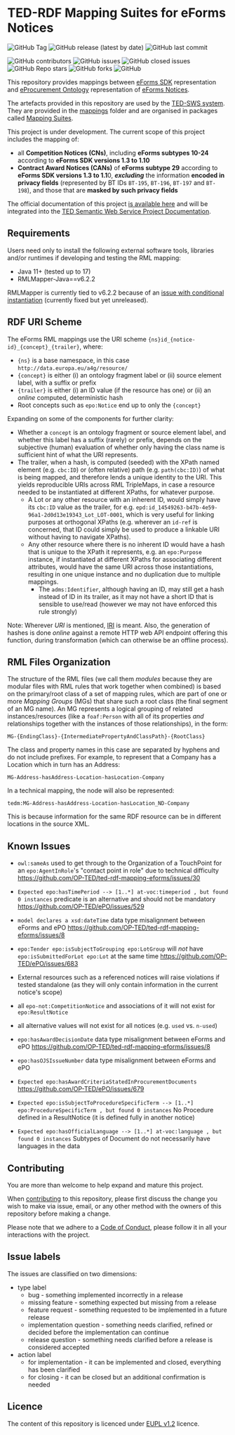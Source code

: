 # TED-RDF Mapping Suites for eForms Notices

![GitHub Tag](https://img.shields.io/github/v/tag/OP-TED/ted-rdf-mapping-eforms?include_prereleases&sort=semver)
![GitHub release (latest by date)](https://img.shields.io/github/v/release/OP-TED/ted-rdf-mapping-eforms)
![GitHub last commit](https://img.shields.io/github/last-commit/OP-TED/ted-rdf-mapping-eforms)

![GitHub contributors](https://img.shields.io/github/contributors-anon/OP-TED/ted-rdf-mapping-eforms)
![GitHub issues](https://img.shields.io/github/issues/OP-TED/ted-rdf-mapping-eforms)
![GitHub closed issues](https://img.shields.io/github/issues-closed/OP-TED/ted-rdf-mapping-eforms)
![GitHub Repo stars](https://img.shields.io/github/stars/OP-TED/ted-rdf-mapping-eforms?style=social)
![GitHub forks](https://img.shields.io/github/forks/OP-TED/ted-rdf-mapping-eforms?style=social)
![GitHub](https://img.shields.io/github/license/OP-TED/ted-rdf-mapping-eforms)

This repository provides mappings between [eForms SDK](https://github.com/OP-TED/eForms-SDK) representation and [eProcurement Ontology](https://github.com/OP-TED/ePO) representation of [eForms Notices](https://simap.ted.europa.eu/eforms).

The artefacts provided in this repository are used by the [TED-SWS system](https://docs.ted.europa.eu/SWS/index.html). They are provided in the [mappings](./mappings) folder and are organised in packages called [Mapping Suites](https://docs.ted.europa.eu/SWS/mapping_suite/mapping-suite-structure.html).

This project is under development. The current scope of this project includes the mapping of:
- all **Competition Notices (CNs)**, including **eForms subtypes 10-24** according to **eForms SDK versions 1.3 to 1.10**
- **Contract Award Notices (CANs)** of **eForms subtype 29** according to **eForms SDK versions 1.3 to 1.1**0, **_excluding_** the information **encoded in privacy fields** (represented by BT IDs `BT-195`, `BT-196`, `BT-197` and `BT-198`), and those that are **masked by such privacy fields**

The official documentation of this project [is available here](http://docs.ted.europa.eu/ted-rdf-mapping-eforms/index.html) and will be integrated into the [TED Semantic Web Service Project Documentation](https://docs.ted.europa.eu/SWS/index.html).

## Requirements

Users need only to install the following external software tools, libraries
and/or runtimes if developing and testing the RML mapping:

- Java 11+ (tested up to 17)
- RMLMapper-Java==v6.2.2

RMLMapper is currently tied to v6.2.2 because of an [issue with conditional
instantiation](https://github.com/RMLio/rmlmapper-java/issues/236) (currently
fixed but yet unreleased).

## RDF URI Scheme

The eForms RML mappings use the URI scheme `{ns}id_{notice-id}_{concept}_{trailer}`, where:

- `{ns}` is a base namespace, in this case `http://data.europa.eu/a4g/resource/`
- `{concept}` is either (i) an ontology fragment label or (ii) source element label, with a suffix or prefix
- `{trailer}` is either (i) an ID value (if the resource has one) or (ii) an _online_ computed, deterministic hash
- Root concepts such as `epo:Notice` end up to only the `{concept}`

Expanding on some of the components for further clarity:

- Whether a `concept` is an ontology fragment or source element label, and whether this label has a suffix (rarely) or prefix, depends on the subjective (human) evaluation of whether only having the class name is sufficient hint of what the URI represents.
- The trailer, when a hash, is computed (seeded) with the XPath named element (e.g. `cbc:ID`) or (often relative) path (e.g. `path(cbc:ID)`) of what is being mapped, and therefore lends a unique identity to the URI. This yields reproducible URIs across RML TripleMaps, in case a resource needed to be instantiated at different XPaths, for whatever purpose.
  - A Lot or any other resource with an inherent ID, would simply have its `cbc:ID` value as the trailer, for e.g. `epd:id_14549263-b47b-4e59-96a1-2d0d13e19343_Lot_LOT-0001`, which is very useful for linking purposes at orthogonal XPaths (e.g. wherever an `id-ref` is concerned, that ID could simply be used to produce a linkable URI without having to navigate XPaths).
  - Any other resource where there is no inherent ID would have a hash that is unique to the XPath it represents, e.g. an `epo:Purpose` instance, if instantiated at different XPaths for associating different attributes, would have the same URI across those instantiations, resulting in one unique instance and no duplication due to multiple mappings.
    - The `adms:Identifier`, although having an ID, may still get a hash instead of ID in its trailer, as it may not have a short ID that is sensible to use/read (however we may not have enforced this rule strongly)

Note: Wherever _URI_ is mentioned, [IRI](https://www.w3.org/2001/Talks/0912-IUC-IRI/paper.html#:~:text=In%20principle%2C%20the%20definition%20of,us%2Dascii%20characters%20in%20URIs) is meant. Also, the generation of hashes is done _online_ against a remote HTTP web API endpoint offering this function, during transformation (which can otherwise be an offline process).

## RML Files Organization

The structure of the RML files (we call them _modules_ because they are modular
files with RML rules that work together when combined) is based on the
primary/root class of a set of mapping rules, which are part of one or more
_Mapping Groups_ (MGs) that share such a root class (the final segment of an MG
name). An MG represents a logical grouping of related instances/resources (like
a `foaf:Person` with all of its properties _and_ relationships together with
the instances of those relationships), in the form:

```
MG-{EndingClass}-{IntermediatePropertyAndClassPath}-{RootClass}
```

The class and property names in this case are separated by hyphens and do not
include prefixes. For example, to represent that a Company has a Location which
in turn has an Address:

```
MG-Address-hasAddress-Location-hasLocation-Company
```

In a technical mapping, the node will also be represented:

```
tedm:MG-Address-hasAddress-Location-hasLocation_ND-Company
```

This is because information for the same RDF resource can be in different
locations in the source XML.

## Known Issues

- `owl:sameAs` used to get through to the Organization of a TouchPoint for an
  `epo:AgentInRole`'s "contact point in role" due to technical difficulty
  <https://github.com/OP-TED/ted-rdf-mapping-eforms/issues/30>

- `Expected epo:hasTimePeriod --> [1..*] at-voc:timeperiod , but found 0 instances` predicate is an alternative and should not be mandatory <https://github.com/OP-TED/ePO/issues/529>

- `model declares a xsd:dateTime` data type misalignment between eForms and ePO <https://github.com/OP-TED/ted-rdf-mapping-eforms/issues/8>

- `epo:Tender epo:isSubjectToGrouping epo:LotGroup` will _not_ have `epo:isSubmittedForLot epo:Lot` at the same time <https://github.com/OP-TED/ePO/issues/683>

- External resources such as a referenced notices will raise violations if tested standalone (as they will only contain information in the current notice's scope)

- all `epo-not:CompetitionNotice` and associations of it will not exist for `epo:ResultNotice`

- all alternative values will not exist for all notices (e.g.  `used` vs. `n-used`)

- `epo:hasAwardDecisionDate` data type misalignment between eForms and ePO <https://github.com/OP-TED/ted-rdf-mapping-eforms/issues/8>

- `epo:hasOJSIssueNumber` data type misalignment between eForms and ePO

- `Expected epo:hasAwardCriteriaStatedInProcurementDocuments` <https://github.com/OP-TED/ePO/issues/679>

- `Expected epo:isSubjectToProcedureSpecificTerm --> [1..*] epo:ProcedureSpecificTerm , but found 0 instances` No Procedure defined in a ResultNotice (it is defined fully in another notice)

- `Expected epo:hasOfficialLanguage --> [1..*] at-voc:language , but found 0 instances` Subtypes of Document do not necessarily have languages in the data

## Contributing

You are more than welcome to help expand and mature this project.

When [contributing](./CONTRIBUTING.md) to this repository, please first discuss the change you wish to make via issue, email, or any other method with the owners of this repository before making a change.

Please note that we adhere to a [Code of Conduct](./CODE_OF_CONDUCT.md), please follow it in all your interactions with the project.

## Issue labels

The issues are classified on two dimensions:

* type label
  * bug - something implemented incorrectly in a release
  * missing feature - something expected but missing from a release
  * feature request - something requested to be implemented in a future release
  * implementation question - something needs clarified, refined or decided before the implementation can continue
  * release question - something needs clarified before a release is considered accepted
* action label
  * for implementation - it can be implemented and closed, everything has been clarified
  * for closing - it can be closed but an additional confirmation is needed

## Licence

The content of this repository is licenced under [EUPL v1.2](https://joinup.ec.europa.eu/collection/eupl/eupl-text-eupl-12) licence.
